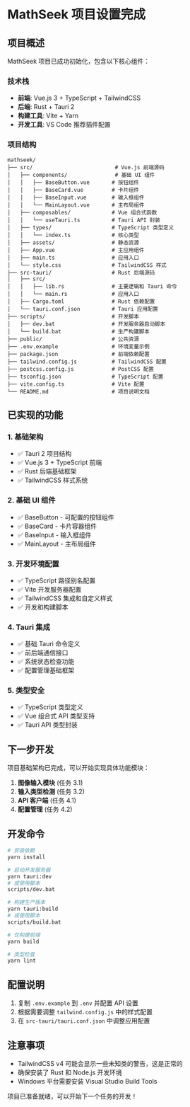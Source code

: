 # MathSeek 项目设置完成

## 项目概述

MathSeek 项目已成功初始化，包含以下核心组件：

### 技术栈
- **前端**: Vue.js 3 + TypeScript + TailwindCSS
- **后端**: Rust + Tauri 2
- **构建工具**: Vite + Yarn
- **开发工具**: VS Code 推荐插件配置

### 项目结构
```
mathseek/
├── src/                          # Vue.js 前端源码
│   ├── components/               # 基础 UI 组件
│   │   ├── BaseButton.vue       # 按钮组件
│   │   ├── BaseCard.vue         # 卡片组件
│   │   ├── BaseInput.vue        # 输入框组件
│   │   └── MainLayout.vue       # 主布局组件
│   ├── composables/             # Vue 组合式函数
│   │   └── useTauri.ts          # Tauri API 封装
│   ├── types/                   # TypeScript 类型定义
│   │   └── index.ts             # 核心类型
│   ├── assets/                  # 静态资源
│   ├── App.vue                  # 主应用组件
│   ├── main.ts                  # 应用入口
│   └── style.css                # TailwindCSS 样式
├── src-tauri/                   # Rust 后端源码
│   ├── src/
│   │   ├── lib.rs               # 主要逻辑和 Tauri 命令
│   │   └── main.rs              # 应用入口
│   ├── Cargo.toml               # Rust 依赖配置
│   └── tauri.conf.json          # Tauri 应用配置
├── scripts/                     # 开发脚本
│   ├── dev.bat                  # 开发服务器启动脚本
│   └── build.bat                # 生产构建脚本
├── public/                      # 公共资源
├── .env.example                 # 环境变量示例
├── package.json                 # 前端依赖配置
├── tailwind.config.js           # TailwindCSS 配置
├── postcss.config.js            # PostCSS 配置
├── tsconfig.json                # TypeScript 配置
├── vite.config.ts               # Vite 配置
└── README.md                    # 项目说明文档
```

## 已实现的功能

### 1. 基础架构
- ✅ Tauri 2 项目结构
- ✅ Vue.js 3 + TypeScript 前端
- ✅ Rust 后端基础框架
- ✅ TailwindCSS 样式系统

### 2. 基础 UI 组件
- ✅ BaseButton - 可配置的按钮组件
- ✅ BaseCard - 卡片容器组件
- ✅ BaseInput - 输入框组件
- ✅ MainLayout - 主布局组件

### 3. 开发环境配置
- ✅ TypeScript 路径别名配置
- ✅ Vite 开发服务器配置
- ✅ TailwindCSS 集成和自定义样式
- ✅ 开发和构建脚本

### 4. Tauri 集成
- ✅ 基础 Tauri 命令定义
- ✅ 前后端通信接口
- ✅ 系统状态检查功能
- ✅ 配置管理基础框架

### 5. 类型安全
- ✅ TypeScript 类型定义
- ✅ Vue 组合式 API 类型支持
- ✅ Tauri API 类型封装

## 下一步开发

项目基础架构已完成，可以开始实现具体功能模块：

1. **图像输入模块** (任务 3.1)
2. **输入类型检测** (任务 3.2)
3. **API 客户端** (任务 4.1)
4. **配置管理** (任务 4.2)

## 开发命令

```bash
# 安装依赖
yarn install

# 启动开发服务器
yarn tauri:dev
# 或使用脚本
scripts/dev.bat

# 构建生产版本
yarn tauri:build
# 或使用脚本
scripts/build.bat

# 仅构建前端
yarn build

# 类型检查
yarn lint
```

## 配置说明

1. 复制 `.env.example` 到 `.env` 并配置 API 设置
2. 根据需要调整 `tailwind.config.js` 中的样式配置
3. 在 `src-tauri/tauri.conf.json` 中调整应用配置

## 注意事项

- TailwindCSS v4 可能会显示一些未知类的警告，这是正常的
- 确保安装了 Rust 和 Node.js 开发环境
- Windows 平台需要安装 Visual Studio Build Tools

项目已准备就绪，可以开始下一个任务的开发！